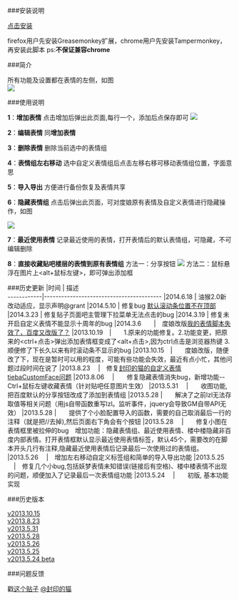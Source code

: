 ###安装说明

[点击安装](https://github.com/iMyon/gm_scripts/raw/master/tiebaCustomFace/168266.user.js)  

firefox用户先安装Greasemonkey扩展，chrome用户先安装Tampermonkey，再安装此脚本
ps:**不保证兼容chrome**

###简介

所有功能及设置都在表情的左侧，如图  
![](http://ww1.sinaimg.cn/large/e414d3e9jw1ee8jkm70n3j20gl08q416.jpg)

###使用说明

**1**：**增加表情**
   点击增加后弹出此页面,每行一个，添加后点保存即可
   ![](http://ww3.sinaimg.cn/large/e57da4e9jw1ee8jo0qrfxj20nh0cqq8d.jpg)

**2**：**编辑表情**
   同**增加表情**

**3**：**删除表情**
   删除当前选中的表情组

**4**：**表情组左右移动**
   选中自定义表情组后点击左移右移可移动表情组位置，字面意思

**5**：**导入导出**
   方便进行备份恢复及表情共享

**6**：**隐藏表情组**
   点击后弹出此页面，可对度娘原有表情及自定义表情进行隐藏操作，如图
   
   ![](http://ww3.sinaimg.cn/large/dce4a41ejw1ee8jvg4lnoj20h409hq3m.jpg)

**7**：**最近使用表情**
   记录最近使用的表情，打开表情后的默认表情组，可隐藏，不可编辑删除

**8**：**直接收藏贴吧楼层的表情到原有表情组**
   方法一：分享按钮 ![](http://ww3.sinaimg.cn/large/dce48faejw1ee8jxxzq9ej20bh0ab0tk.jpg)
   方法二：鼠标悬浮在图片上<alt+鼠标左键>，即可弹出添加框

###历史更新
|时间       |  描述                                      
------------|-----------------------------------------
|2014.6.18   | 油猴2.0新改动适应，显示声明@grant
|2014.5.10   | 修复bug [默认滚动条位置不在顶部](http://tieba.baidu.com/p/3032970723)
|2014.3.23   | 修复贴子页面吧主管理下拉菜单无法点击的bug
|2014.3.19   | 修复未开启自定义表情不能显示十周年的bug
|2014.3.6　　|　度娘改版[我的表情脚本失效了，百度又改版了？](http://tieba.baidu.com/p/2904523252)
|2013.10.19　|　　1.原来的功能修复。2.功能变更，把原来的<ctrl+点击>弹出添加表情框变成了<alt+点击>,因为ctrl点击是浏览器热键 3.顺便修了下长久以来有时滚动条不显示的bug
|2013.10.15　|　　度娘改版，随便改了下，现在是暂时可以用的程度，可能有些功能会失效，最近有点小忙，其他问题过段时间在说了
|2013.8.23　 |　修复[封印的猫的自定义表情tiebaCustomFace问题](http://tieba.baidu.com/p/2545648842)
|2013.8.06　 |　　修复隐藏表情消失bug，新增功能--Ctrl+鼠标左键收藏表情（针对贴吧任意图片生效）
|2013.5.31　 |　　收图功能,把百度默认的分享按钮改成了添加到表情组
|2013.5.28   |　　解决了之前lzl无法存取值等相关问题（用js自带函数重写lzl。监听事件，jquery会导致GM自带API无效）
|2013.5.28   |　　提供了个小脸配置导入的函数，需要的自己取消最后一行的注释（就是把//去掉),然后页面右下角会有个按钮
|2013.5.28　 |　　修复小图在表情框里被拉伸的bug　增加功能：隐藏表情组、最近使用表情、楼中楼隐藏非百度内部表情。打开表情框默认显示最近使用表情标签，默认45个，需要改的在脚本开头几行有注释,隐藏最近使用表情后记录最后一次使用过的表情组。
|2013.5.26　 |　增加左右移动自定义标签组和简单的导入导出功能
|2013.5.25 　|　修复几个小bug,包括妖梦表情未知错误(链接后有空格)、楼中楼表情不出现的问题，顺便加入了记录最后一次表情组功能
|2013.5.24　 |　　初版, 基本功能实现

###历史版本

[v2013.10.15](http://yukiii.duapp.com/tieba/gm/168266%20v2013.10.15.user.js)  
[v2013.8.23](http://yukiii.duapp.com/tieba/gm/168266%20v2013.8.23.user.js)  
[v2013.5.31](http://yukiii.duapp.com/tieba/gm/168266%20v2013.5.31.user.js)  
[v2013.5.28](http://yukiii.duapp.com/tieba/gm/168266.%20v2013.5.28.user.js)  
[v2013.5.26](http://yukiii.duapp.com/tieba/gm/168266%20v2013.5.26.user.js)  
[v2013.5.25](http://yukiii.duapp.com/tieba/gm/168266%20v2013.5.25.user.js)  
[v2013.5.24 beta](http://yukiii.duapp.com/tieb/gm/168266%20v2013.5.24%20beta.user.js)  

###问题反馈

戳[这个贴子](http://tieba.baidu.com/p/2355291115) [@封印的猫](http://tieba.baidu.com/home/main?un=%B7%E2%D3%A1%B5%C4%C3%A8&fr=pb)
